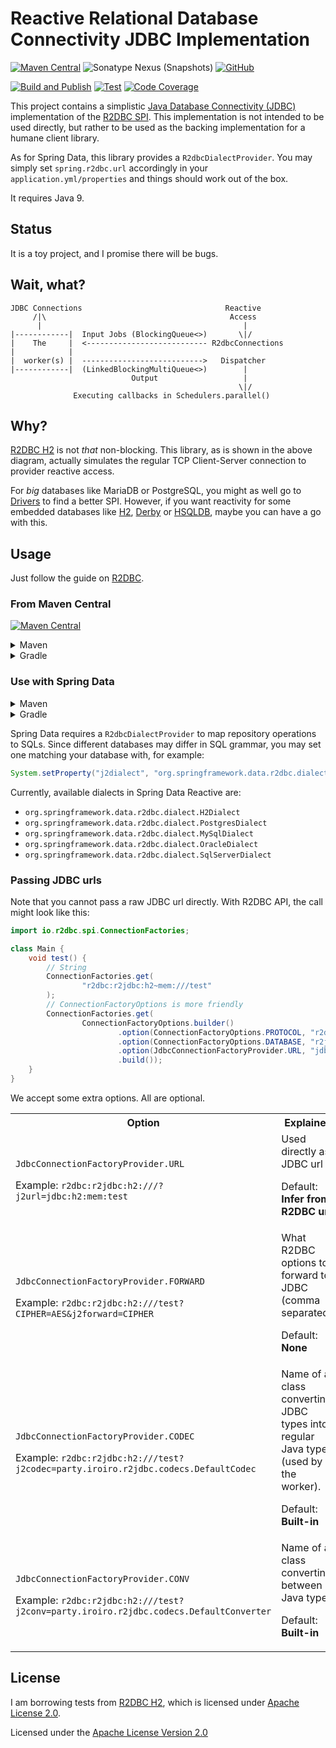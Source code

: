 # Reactive Relational Database Connectivity JDBC Implementation

[![Maven Central](https://img.shields.io/maven-central/v/party.iroiro/r2dbc-jdbc?label=Maven%20Central&color=blue)](https://mvnrepository.com/artifact/party.iroiro/r2dbc-jdbc)
![Sonatype Nexus (Snapshots)](https://img.shields.io/nexus/s/party.iroiro/r2dbc-jdbc?server=https%3A%2F%2Fs01.oss.sonatype.org&label=Nexus&color=pink)
[![GitHub](https://img.shields.io/github/license/gudzpoz/r2dbc-jdbc?label=License)](./LICENSE)

[![Build and Publish](https://github.com/gudzpoz/r2dbc-jdbc/actions/workflows/build.yml/badge.svg)](https://github.com/gudzpoz/r2dbc-jdbc/actions/workflows/build.yml)
[![Test](https://github.com/gudzpoz/r2dbc-jdbc/actions/workflows/test.yml/badge.svg)](https://github.com/gudzpoz/r2dbc-jdbc/actions/workflows/test.yml)
[![Code Coverage](https://img.shields.io/codecov/c/gh/gudzpoz/r2dbc-jdbc?label=Test%20Coverage)](https://app.codecov.io/gh/gudzpoz/r2dbc-jdbc)

This project contains a simplistic [Java Database Connectivity (JDBC)](https://docs.oracle.com/javase/8/docs/technotes/guides/jdbc/)
implementation of the [R2DBC SPI](https://github.com/r2dbc/r2dbc-spi). This implementation is not intended to be used directly,
but rather to be used as the backing implementation for a humane client library.

As for Spring Data, this library provides a `R2dbcDialectProvider`.
You may simply set `spring.r2dbc.url` accordingly in your `application.yml/properties`
and things should work out of the box.

It requires Java 9.

## Status

It is a toy project, and I promise there will be bugs.

## Wait, what?

```text
JDBC Connections                                Reactive
     /|\                                         Access
      |                                             |
|------------|  Input Jobs (BlockingQueue<>)       \|/
|    The     |  <--------------------------- R2dbcConnections
|            |
|  worker(s) |  --------------------------->   Dispatcher
|------------|  (LinkedBlockingMultiQueue<>)        |
                           Output                   |
                                                   \|/
              Executing callbacks in Schedulers.parallel()
```

## Why?

[R2DBC H2](https://github.com/r2dbc/r2dbc-h2) is not *that* non-blocking. This library, as is shown in the above diagram,
actually simulates the regular TCP Client-Server connection to provider reactive access.

For *big* databases like MariaDB or PostgreSQL, you might as well go to [Drivers](https://r2dbc.io/drivers/) to find a
better SPI. However, if you want reactivity for some embedded databases like [H2](https://www.h2database.com),
[Derby](https://db.apache.org/derby/) or [HSQLDB](https://hsqldb.org/), maybe you can have a go with this.

## Usage

Just follow the guide on [R2DBC](https://r2dbc.io/).

### From Maven Central

[![Maven Central](https://img.shields.io/maven-central/v/party.iroiro/r2dbc-jdbc?label=Maven%20Central&color=blue)](https://mvnrepository.com/artifact/party.iroiro/r2dbc-jdbc)

<details>
<summary>Maven</summary>

Using directly?

```xml
<dependency>
  <groupId>party.iroiro</groupId>
  <artifactId>r2dbc-jdbc</artifactId>
  <version>0.2.1</version>
</dependency>
```

</details>

<details>
<summary>Gradle</summary>

Using directly?

```groovy
implementation 'party.iroiro:r2dbc-jdbc:0.2.1'
```

</details>

### Use with Spring Data

<details>
<summary>Maven</summary>

```xml
<dependency>
  <groupId>org.springframework.boot</groupId>
  <artifactId>spring-boot-starter-data-r2dbc</artifactId>
</dependency>
<dependency>
  <groupId>party.iroiro</groupId>
  <artifactId>r2dbc-jdbc</artifactId>
  <version>0.2.1</version>
  <scope>runtime</scope>
</dependency>
```

</details>

<details>
<summary>Gradle</summary>

```groovy
implementation 'org.springframework.boot:spring-boot-starter-data-r2dbc'
runtimeOnly 'party.iroiro:r2dbc-jdbc:0.2.1'
```

</details>

Spring Data requires a `R2dbcDialectProvider` to map repository operations to SQLs.
Since different databases may differ in SQL grammar, you may set one matching your database with,
for example:

```java
System.setProperty("j2dialect", "org.springframework.data.r2dbc.dialect.H2Dialect");
```

Currently, available dialects in Spring Data Reactive are:

- `org.springframework.data.r2dbc.dialect.H2Dialect`
- `org.springframework.data.r2dbc.dialect.PostgresDialect`
- `org.springframework.data.r2dbc.dialect.MySqlDialect`
- `org.springframework.data.r2dbc.dialect.OracleDialect`
- `org.springframework.data.r2dbc.dialect.SqlServerDialect`

### Passing JDBC urls

Note that you cannot pass a raw JDBC url directly. With R2DBC API, the call might look like this:

```java
import io.r2dbc.spi.ConnectionFactories;

class Main {
    void test() {
        // String
        ConnectionFactories.get(
                "r2dbc:r2jdbc:h2~mem:///test"
        );
        // ConnectionFactoryOptions is more friendly
        ConnectionFactories.get(
                ConnectionFactoryOptions.builder()
                        .option(ConnectionFactoryOptions.PROTOCOL, "r2dbc")
                        .option(ConnectionFactoryOptions.DATABASE, "r2jdbc")
                        .option(JdbcConnectionFactoryProvider.URL, "jdbc:h2:mem:test")
                        .build());
    }
}
```

We accept some extra options. All are optional. 

<table>
<tr><th>Option</th><th>Explained</th></tr>
<tr><td>

`JdbcConnectionFactoryProvider.URL`

Example: `r2dbc:r2jdbc:h2:///?j2url=jdbc:h2:mem:test`</td>
<td>Used directly as JDBC url

Default: **Infer from R2DBC url**</td>
</tr><tr><td>

`JdbcConnectionFactoryProvider.FORWARD`

Example: `r2dbc:r2jdbc:h2:///test?CIPHER=AES&j2forward=CIPHER`</td>
<td>What R2DBC options to forward to JDBC (comma separated).

Default: **None**</td>
</tr><tr><td>

`JdbcConnectionFactoryProvider.CODEC`

Example: `r2dbc:r2jdbc:h2:///test?j2codec=party.iroiro.r2jdbc.codecs.DefaultCodec`</td>
<td>Name of a class converting JDBC types into regular Java types (used by the worker).

Default: **Built-in**</td>
</tr><tr>
<td>

`JdbcConnectionFactoryProvider.CONV`


Example: `r2dbc:r2jdbc:h2:///test?j2conv=party.iroiro.r2jdbc.codecs.DefaultConverter`</td>
<td>Name of a class converting between Java types.

Default: **Built-in**</td>
</tr>
</table>

## License

I am borrowing tests from [R2DBC H2](https://github.com/r2dbc/r2dbc-h2), which is licensed under
[Apache License 2.0](https://github.com/r2dbc/r2dbc-h2/blob/main/LICENSE).

Licensed under the [Apache License Version 2.0](./LICENSE)
